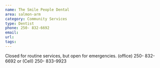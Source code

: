```yaml
---
name: The Smile People Dental
area: salmon-arm
category: Community Services
type: Dentist
phone: 250- 832-6692
email:
url:
tags:
---
```


Closed for routine services, but open for emergencies. (office) 250- 832- 6692 or (Cell) 250- 833-9923
